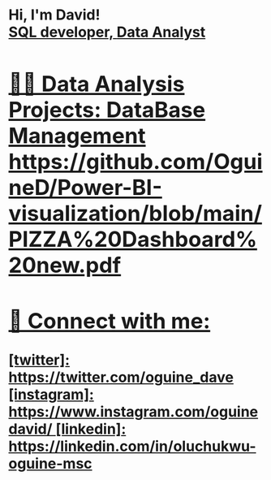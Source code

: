 <h1>Hi, I'm David! <br/><a href="https://github.com/oguineD">SQL developer, <a href="www.linkedin.com/in/oluchukwu-oguine-msc-7a5ba22a3">Data Analyst

<h2>👨‍💻 Data Analysis Projects: DataBase Management
https://github.com/OguineD/Power-BI-visualization/blob/main/PIZZA%20Dashboard%20new.pdf

<h2> 🤳 Connect with me:</h2>
[twitter]: https://twitter.com/oguine_dave
[instagram]: https://www.instagram.com/oguinedavid/
[linkedin]: https://linkedin.com/in/oluchukwu-oguine-msc

<!--
**joshmadakor1/joshmadakor1** is a ✨ _special_ ✨ repository because its `README.md` (this file) appears on your GitHub profile.

Here are some ideas to get you started:

- 🔭 I’m currently working on ...
- 🌱 I’m currently learning ...
- 👯 I’m looking to collaborate on ...
- 🤔 I’m looking for help with ...
- 💬 Ask me about ...
- 📫 How to reach me: ...
- 😄 Pronouns: ...
- ⚡ Fun fact: ...
-->

<!---
OguineD/OguineD is a ✨ special ✨ repository because its `README.md` (this file) appears on your GitHub profile.
You can click the Preview link to take a look at your changes.
--->
